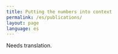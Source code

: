 ```yaml
---
title: Putting the numbers into context
permalink: /es/publications/
layout: page
language: es
---
```


Needs translation.
